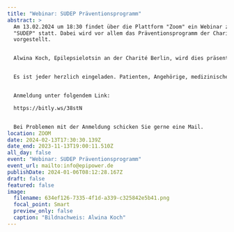 ```yaml
---
title: "Webinar: SUDEP Präventionsprogramm"
abstract: >
  Am 13.02.2024 um 18:30 findet über die Plattform "Zoom" ein Webinar zum Thema
  "SUDEP" statt. Dabei wird vor allem das Präventionsprogramm der Charité Berlin
  vorgestellt.


  Alwina Koch, Epilepsielotsin an der Charité Berlin, wird dies präsentieren.


  Es ist jeder herzlich eingeladen. Patienten, Angehörige, medizinisches Fachpersonal, Interessierte, etc.


  Anmeldung unter folgendem Link:

  https://bitly.ws/38stN


  Bei Problemen mit der Anmeldung schicken Sie gerne eine Mail.
location: ZOOM
date: 2024-02-13T17:30:30.139Z
date_end: 2023-11-13T19:00:11.510Z
all_day: false
event: "Webinar: SUDEP Präventionsprogramm"
event_url: mailto:info@epipower.de
publishDate: 2024-01-06T08:12:28.167Z
draft: false
featured: false
image:
  filename: 634ef126-7335-4f1d-a339-c325842e5b41.png
  focal_point: Smart
  preview_only: false
  caption: "Bildnachweis: Alwina Koch"
---
```

